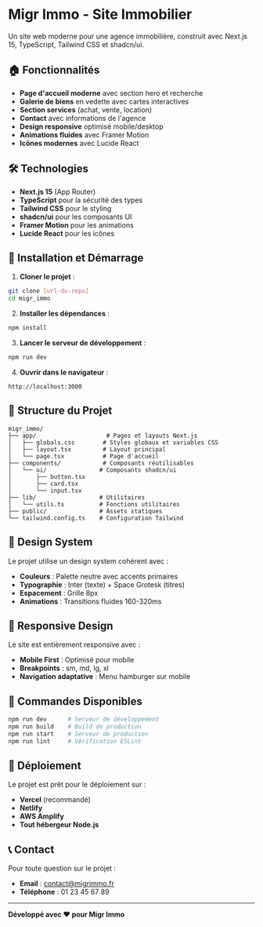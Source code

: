 # Migr Immo - Site Immobilier

Un site web moderne pour une agence immobilière, construit avec Next.js 15, TypeScript, Tailwind CSS et shadcn/ui.

## 🏠 Fonctionnalités

- **Page d'accueil moderne** avec section hero et recherche
- **Galerie de biens** en vedette avec cartes interactives
- **Section services** (achat, vente, location)
- **Contact** avec informations de l'agence
- **Design responsive** optimisé mobile/desktop
- **Animations fluides** avec Framer Motion
- **Icônes modernes** avec Lucide React

## 🛠️ Technologies

- **Next.js 15** (App Router)
- **TypeScript** pour la sécurité des types
- **Tailwind CSS** pour le styling
- **shadcn/ui** pour les composants UI
- **Framer Motion** pour les animations
- **Lucide React** pour les icônes

## 🚀 Installation et Démarrage

1. **Cloner le projet** :
```bash
git clone [url-du-repo]
cd migr_immo
```

2. **Installer les dépendances** :
```bash
npm install
```

3. **Lancer le serveur de développement** :
```bash
npm run dev
```

4. **Ouvrir dans le navigateur** :
```
http://localhost:3000
```

## 📁 Structure du Projet

```
migr_immo/
├── app/                    # Pages et layouts Next.js
│   ├── globals.css        # Styles globaux et variables CSS
│   ├── layout.tsx         # Layout principal
│   └── page.tsx           # Page d'accueil
├── components/            # Composants réutilisables
│   └── ui/               # Composants shadcn/ui
│       ├── button.tsx
│       ├── card.tsx
│       └── input.tsx
├── lib/                  # Utilitaires
│   └── utils.ts          # Fonctions utilitaires
├── public/               # Assets statiques
└── tailwind.config.ts    # Configuration Tailwind
```

## 🎨 Design System

Le projet utilise un design system cohérent avec :
- **Couleurs** : Palette neutre avec accents primaires
- **Typographie** : Inter (texte) + Space Grotesk (titres)
- **Espacement** : Grille 8px
- **Animations** : Transitions fluides 160-320ms

## 📱 Responsive Design

Le site est entièrement responsive avec :
- **Mobile First** : Optimisé pour mobile
- **Breakpoints** : sm, md, lg, xl
- **Navigation adaptative** : Menu hamburger sur mobile

## 🔧 Commandes Disponibles

```bash
npm run dev      # Serveur de développement
npm run build    # Build de production
npm run start    # Serveur de production
npm run lint     # Vérification ESLint
```

## 🚀 Déploiement

Le projet est prêt pour le déploiement sur :
- **Vercel** (recommandé)
- **Netlify**
- **AWS Amplify**
- **Tout hébergeur Node.js**

## 📞 Contact

Pour toute question sur le projet :
- **Email** : contact@migrimmo.fr
- **Téléphone** : 01 23 45 67 89

---

**Développé avec ❤️ pour Migr Immo**

